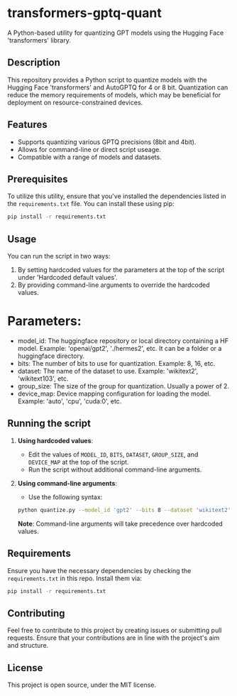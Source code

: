 # transformers-gptq-quant

A Python-based utility for quantizing GPT models using the Hugging Face 'transformers' library.

## Description

This repository provides a Python script to quantize models with the Hugging Face 'transformers' and AutoGPTQ for 4 or 8 bit. Quantization can reduce the memory requirements of models, which may be beneficial for deployment on resource-constrained devices.

## Features

- Supports quantizing various GPTQ precisions (8bit and 4bit).
- Allows for command-line or direct script useage.
- Compatible with a range of models and datasets.

## Prerequisites

To utilize this utility, ensure that you've installed the dependencies listed in the `requirements.txt` file. You can install these using pip:

```bash
pip install -r requirements.txt
```

## Usage
You can run the script in two ways:

1. By setting hardcoded values for the parameters at the top of the script under 'Hardcoded default values'.
2. By providing command-line arguments to override the hardcoded values.

# Parameters:
- model_id: The huggingface repository or local directory containing a HF model. Example: 'openai/gpt2', './hermes2', etc. It can be a folder or a huggingface directory.
- bits: The number of bits to use for quantization. Example: 8, 16, etc.
- dataset: The name of the dataset to use. Example: 'wikitext2', 'wikitext103', etc.
- group_size: The size of the group for quantization. Usually a power of 2.
- device_map: Device mapping configuration for loading the model. Example: 'auto', 'cpu', 'cuda:0', etc.

## Running the script

1. **Using hardcoded values**:
    - Edit the values of `MODEL_ID`, `BITS`, `DATASET`, `GROUP_SIZE`, and `DEVICE_MAP` at the top of the script.
    - Run the script without additional command-line arguments.

2. **Using command-line arguments**:
    - Use the following syntax:
    ```bash
    python quantize.py --model_id 'gpt2' --bits 8 --dataset 'wikitext2' --group_size 32 --device_map 'auto'
    ```

    **Note**: Command-line arguments will take precedence over hardcoded values.

## Requirements

Ensure you have the necessary dependencies by checking the `requirements.txt` in this repo. Install them via:

```bash
pip install -r requirements.txt
```

## Contributing

Feel free to contribute to this project by creating issues or submitting pull requests. Ensure that your contributions are in line with the project's aim and structure.

## License

This project is open source, under the MIT license.
